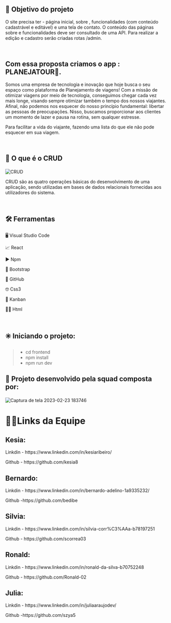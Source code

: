 <h2>🎯 Objetivo do projeto</h2>
<p> O site precisa ter - página inicial, sobre , funcionalidades (com
conteúdo cadastrável e editável) e uma tela de contato. O conteúdo das páginas sobre e
funcionalidades deve ser consultado de uma API. Para realizar a edição e cadastro
serão criadas rotas /admin.</p> <br>
  
 <h2>Com essa proposta criamos o app : PLANEJATOUR🛬.</h2>
 <p>Somos uma empresa de tecnologia e inovação que hoje busca o seu espaço como plataforma de Planejamento de viagens! Com a missão de otimizar viagens por meio de tecnologia, conseguimos chegar cada vez mais longe, visando sempre otimizar também o tempo dos nossos viajantes. Afinal, não podemos nos esquecer do nosso princípio fundamental: libertar as pessoas de preocupações. Nisso, buscamos proporcionar aos clientes um momento de lazer e pausa na rotina, sem qualquer estresse.</p>
 <p> Para facilitar a vida do viajante, fazendo uma lista do que ele não pode esquecer em sua viagem.</p>
 
<br>
<p><h2>🧾 O que é o CRUD</p></h2>

![CRUD](https://user-images.githubusercontent.com/112557591/221029329-cb1870f9-df98-4241-9727-52d8b6ba95da.png)

<p>CRUD são as quatro operações básicas do desenvolvimento de uma aplicação, sendo utilizadas em bases de dados relacionais fornecidas aos utilizadores do sistema.</p><br>


<p><h2>🛠️ Ferramentas</p></h2>

<p>🖥️ Visual Studio Code </p>
<p>📈 React</p>
<p>▶️ Npm </p>
<p>🚀 Bootstrap</p>
<p>🤖 GitHub</p>
<p>🤓 Css3</p>
<p>💬 Kanban </p>
<p>👨‍💻 Html </p>
<br>
<p><h2>✳️ Iniciando o projeto:</p></h2>

>+ cd frontend
>+ npm install
>+ npm run dev

<p><h2>👥 Projeto desenvolvido pela squad composta por:</p></h2>

![Captura de tela 2023-02-23 183746](https://user-images.githubusercontent.com/112557591/221044133-4df48607-279e-446e-95b9-6edd654abb7b.jpg)

<h1>🔗⛹Links da Equipe</h1>


<h2>Kesia:</h2>
<p> Linkdin - https://www.linkedin.com/in/kesiaribeiro/ </p>
<p>Github - https://github.com/kesia8</p>

<h2>Bernardo:</h2>
<p>Linkdin - https://www.linkedin.com/in/bernardo-adelino-1a9335232/ </p>
<p>Github -https://github.com/bedibe </p> 

<h2>Silvia:</h2>
<p>Linkdin - https://www.linkedin.com/in/silvia-corr%C3%AAa-b78197251 <p>
<p>Github - https://github.com/scorrea03</p>

<h2>Ronald:</h2>
<p>Linkdin - https://www.linkedin.com/in/ronald-da-silva-b70752248 </p>
<p>Github - https://github.com/Ronald-02 </p>

<h2>Julia:</h2>
<p>Linkdin - https://www.linkedin.com/in/juliaaraujodev/ </p>
<p>Github -https://github.com/szya5 </p>
